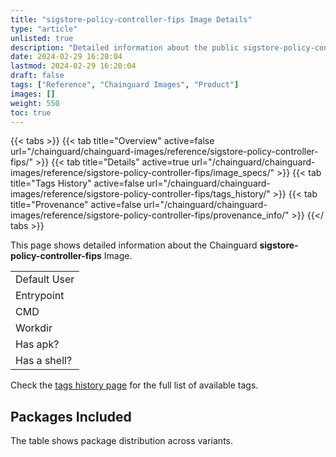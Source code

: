 ```yaml
---
title: "sigstore-policy-controller-fips Image Details"
type: "article"
unlisted: true
description: "Detailed information about the public sigstore-policy-controller-fips Chainguard Image."
date: 2024-02-29 16:20:04
lastmod: 2024-02-29 16:20:04
draft: false
tags: ["Reference", "Chainguard Images", "Product"]
images: []
weight: 550
toc: true
---
```


{{< tabs >}}
{{< tab title="Overview" active=false url="/chainguard/chainguard-images/reference/sigstore-policy-controller-fips/" >}}
{{< tab title="Details" active=true url="/chainguard/chainguard-images/reference/sigstore-policy-controller-fips/image_specs/" >}}
{{< tab title="Tags History" active=false url="/chainguard/chainguard-images/reference/sigstore-policy-controller-fips/tags_history/" >}}
{{< tab title="Provenance" active=false url="/chainguard/chainguard-images/reference/sigstore-policy-controller-fips/provenance_info/" >}}
{{</ tabs >}}

This page shows detailed information about the Chainguard **sigstore-policy-controller-fips** Image.

|              |
|--------------|
| Default User |
| Entrypoint   |
| CMD          |
| Workdir      |
| Has apk?     |
| Has a shell? |

Check the [tags history page](/chainguard/chainguard-images/reference/sigstore-policy-controller-fips/tags_history/) for the full list of available tags.

## Packages Included
The table shows package distribution across variants.

|  |
|--|

